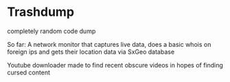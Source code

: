 # Trashdump
completely random code dump

So far:
A network monitor that captures live data, does a basic whois on foreign ips and gets their location data via SxGeo database

Youtube downloader made to find recent obscure videos in hopes of finding cursed content
